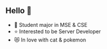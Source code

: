## Hello 👏
- 🌱 Student major in MSE & CSE
- ⭐ Interested to be Server Developer
- 😻 In love with cat & pokemon 
